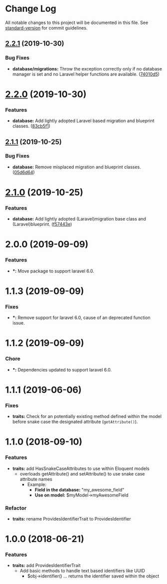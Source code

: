# Change Log

All notable changes to this project will be documented in this file. See [standard-version](https://github.com/conventional-changelog/standard-version) for commit guidelines.

## [2.2.1](https://github.com/Datamedrix/support-toolset/compare/v2.2.0...v2.2.1) (2019-10-30)

### Bug Fixes

* **database/migrations:** Throw the exception correctly only if no database manager is set and no Laravel helper functions are available. ([74010d5](https://github.com/Datamedrix/support-toolset/commit/74010d5))

# [2.2.0](https://github.com/Datamedrix/support-toolset/compare/v2.1.1...v2.2.0) (2019-10-30)

### Features

* **database:** Add lightly adopted Laravel based migration and blueprint classes. ([83cb5f1](https://github.com/Datamedrix/support-toolset/commit/83cb5f1))

## [2.1.1](https://github.com/Datamedrix/support-toolset/compare/v2.1.0...v2.1.1) (2019-10-25)

### Bug Fixes

* **database:** Remove misplaced migration and blueprint classes. ([05d6d64](https://github.com/Datamedrix/support-toolset/commit/05d6d64))

# [2.1.0](https://github.com/Datamedrix/support-toolset/compare/v2.0.0...v2.1.0) (2019-10-25)

### Features

* **database:** Add lightly adopted (Laravel)migration base class and (Laravel)blueprint. ([f57443e](https://github.com/Datamedrix/support-toolset/commit/f57443e))

# 2.0.0 (2019-09-09)

### Features

* **\*:** Move package to support laravel 6.0.

# 1.1.3 (2019-09-09)

### Fixes 

* **\*:** Remove support for laravel 6.0, cause of an deprecated function issue.

# 1.1.2 (2019-09-09)

### Chore

* **\*:** Dependencies updated to support laravel 6.0.

# 1.1.1 (2019-06-06)

### Fixes

* **traits:** Check for an potentially existing method defined within the model before snake case the designated attribute (`getAttribute()`).

<a name="1.1.0"></a>
# 1.1.0 (2018-09-10)

### Features

* **traits:** add HasSnakeCaseAttributes to use within Eloquent models
    * overloads getAttribute() and setAttribute() to use snake case attribute names
        * Example: 
            * **Field in the database:** "my_awesome_field"
            * **Use on model:** $myModel->myAwesomeField

### Refactor

* **traits:** rename ProvidesIdentifierTrait to ProvidesIdentifier

<a name="1.0.0"></a>
# 1.0.0 (2018-06-21)

### Features

* **traits:** add ProvidesIdentifierTrait
    * Add basic methods to handle text based identifiers like UUID
        * $obj->identifier()  ... returns the identifier saved within the object
